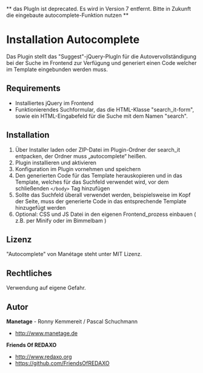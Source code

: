 ** das PlugIn ist deprecated. Es wird in Version 7 entfernt.
Bitte in Zukunft die eingebaute autocomplete-Funktion nutzen **

# Installation Autocomplete

Das Plugin stellt das "Suggest"-jQuery-PlugIn für die Autovervollständigung bei
der Suche im Frontend zur Verfügung und generiert einen Code welcher im Template
eingebunden werden muss.

## Requirements

* Installiertes jQuery im Frontend
* Funktionierendes Suchformular, das die HTML-Klasse "search_it-form",
  sowie ein HTML-Eingabefeld für die Suche mit dem Namen "search".

## Installation

1. Über Installer laden oder ZIP-Datei im Plugin-Ordner der search_it entpacken,
   der Ordner muss „autocomplete“ heißen.
2. Plugin installieren und aktivieren
3. Konfiguration im Plugin vornehmen und speichern
4. Den generierten Code für das Template herauskopieren und in das Template,
   welches für das Suchfeld verwendet wird, vor dem schließenden `</body>` Tag
   hinzufügen
5. Sollte das Suchfeld überall verwendet werden, beispielsweise im Kopf der
   Seite, muss der generierte Code in das entsprechende Template hinzugefügt
   werden
6. Optional: CSS und JS Datei in den eigenen Frontend_prozess einbauen ( z.B.
   per Minify oder im Bimmelbam )

## Lizenz

"Autocomplete" von Manétage steht unter MIT Lizenz.

## Rechtliches

Verwendung auf eigene Gefahr.

## Autor

**Manetage** - Ronny Kemmereit / Pascal Schuchmann

* http://www.manetage.de

**Friends Of REDAXO**

* http://www.redaxo.org
* https://github.com/FriendsOfREDAXO
